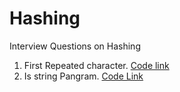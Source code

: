 # Hashing
Interview Questions on Hashing

1. First Repeated character. [Code link](https://github.com/InterviewCodingUSA/Hashing/blob/main/FirstRepeatedCharacter/FirstRepeatedCharacter/src/Main.java)
2. Is string Pangram. [Code Link](https://github.com/InterviewCodingUSA/Hashing/blob/main/CheckPangram/CheckPangram/src/Main.java)
